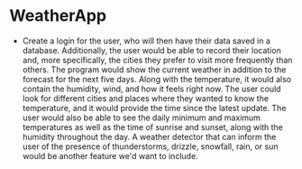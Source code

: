 # WeatherApp
- Create a login for the user, who will then have their data saved in a database. 
Additionally, the user would be able to record their location and, more specifically, the cities they prefer to visit more frequently than others. 
The program would show the current weather in addition to the forecast for the next five days. Along with the temperature, it would also contain the humidity, wind, and how it feels right now. 
The user could look for different cities and places where they wanted to know the temperature, and it would provide the time since the latest update.
The user would also be able to see the daily minimum and maximum temperatures as well as the time of sunrise and sunset, along with the humidity throughout the day. 
A weather detector that can inform the user of the presence of thunderstorms, drizzle, snowfall, rain, or sun would be another feature we'd want to include. 
